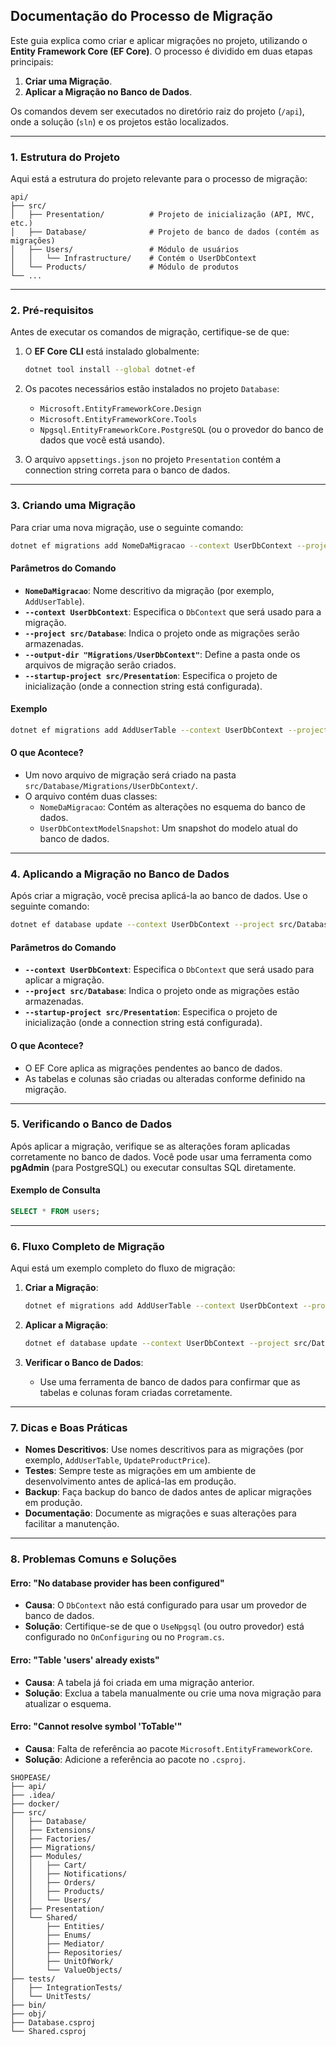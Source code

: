 ## **Documentação do Processo de Migração**

Este guia explica como criar e aplicar migrações no projeto, utilizando o **Entity Framework Core (EF Core)**. O processo é dividido em duas etapas principais:
1. **Criar uma Migração**.
2. **Aplicar a Migração no Banco de Dados**.

Os comandos devem ser executados no diretório raiz do projeto (`/api`), onde a solução (`sln`) e os projetos estão localizados.

---

### **1. Estrutura do Projeto**

Aqui está a estrutura do projeto relevante para o processo de migração:

```
api/
├── src/
│   ├── Presentation/          # Projeto de inicialização (API, MVC, etc.)
│   ├── Database/              # Projeto de banco de dados (contém as migrações)
│   ├── Users/                 # Módulo de usuários
│   │   └── Infrastructure/    # Contém o UserDbContext
│   └── Products/              # Módulo de produtos
└── ...
```

---

### **2. Pré-requisitos**

Antes de executar os comandos de migração, certifique-se de que:
1. O **EF Core CLI** está instalado globalmente:
   ```bash
   dotnet tool install --global dotnet-ef
   ```
2. Os pacotes necessários estão instalados no projeto `Database`:
   - `Microsoft.EntityFrameworkCore.Design`
   - `Microsoft.EntityFrameworkCore.Tools`
   - `Npgsql.EntityFrameworkCore.PostgreSQL` (ou o provedor do banco de dados que você está usando).

3. O arquivo `appsettings.json` no projeto `Presentation` contém a connection string correta para o banco de dados.

---

### **3. Criando uma Migração**

Para criar uma nova migração, use o seguinte comando:

```bash
dotnet ef migrations add NomeDaMigracao --context UserDbContext --project src/Database --output-dir "Migrations/UserDbContext" --startup-project src/Presentation
```

#### **Parâmetros do Comando**
- **`NomeDaMigracao`**: Nome descritivo da migração (por exemplo, `AddUserTable`).
- **`--context UserDbContext`**: Especifica o `DbContext` que será usado para a migração.
- **`--project src/Database`**: Indica o projeto onde as migrações serão armazenadas.
- **`--output-dir "Migrations/UserDbContext"`**: Define a pasta onde os arquivos de migração serão criados.
- **`--startup-project src/Presentation`**: Especifica o projeto de inicialização (onde a connection string está configurada).

#### **Exemplo**
```bash
dotnet ef migrations add AddUserTable --context UserDbContext --project src/Database --output-dir "Migrations/UserDbContext" --startup-project src/Presentation
```

#### **O que Acontece?**
- Um novo arquivo de migração será criado na pasta `src/Database/Migrations/UserDbContext/`.
- O arquivo contém duas classes:
  - `NomeDaMigracao`: Contém as alterações no esquema do banco de dados.
  - `UserDbContextModelSnapshot`: Um snapshot do modelo atual do banco de dados.

---

### **4. Aplicando a Migração no Banco de Dados**

Após criar a migração, você precisa aplicá-la ao banco de dados. Use o seguinte comando:

```bash
dotnet ef database update --context UserDbContext --project src/Database --startup-project src/Presentation
```

#### **Parâmetros do Comando**
- **`--context UserDbContext`**: Especifica o `DbContext` que será usado para aplicar a migração.
- **`--project src/Database`**: Indica o projeto onde as migrações estão armazenadas.
- **`--startup-project src/Presentation`**: Especifica o projeto de inicialização (onde a connection string está configurada).

#### **O que Acontece?**
- O EF Core aplica as migrações pendentes ao banco de dados.
- As tabelas e colunas são criadas ou alteradas conforme definido na migração.

---

### **5. Verificando o Banco de Dados**

Após aplicar a migração, verifique se as alterações foram aplicadas corretamente no banco de dados. Você pode usar uma ferramenta como **pgAdmin** (para PostgreSQL) ou executar consultas SQL diretamente.

#### **Exemplo de Consulta**
```sql
SELECT * FROM users;
```

---

### **6. Fluxo Completo de Migração**

Aqui está um exemplo completo do fluxo de migração:

1. **Criar a Migração**:
   ```bash
   dotnet ef migrations add AddUserTable --context UserDbContext --project src/Database --output-dir "Migrations/UserDbContext" --startup-project src/Presentation
   ```

2. **Aplicar a Migração**:
   ```bash
   dotnet ef database update --context UserDbContext --project src/Database --startup-project src/Presentation
   ```

3. **Verificar o Banco de Dados**:
   - Use uma ferramenta de banco de dados para confirmar que as tabelas e colunas foram criadas corretamente.

---

### **7. Dicas e Boas Práticas**

- **Nomes Descritivos**: Use nomes descritivos para as migrações (por exemplo, `AddUserTable`, `UpdateProductPrice`).
- **Testes**: Sempre teste as migrações em um ambiente de desenvolvimento antes de aplicá-las em produção.
- **Backup**: Faça backup do banco de dados antes de aplicar migrações em produção.
- **Documentação**: Documente as migrações e suas alterações para facilitar a manutenção.

---

### **8. Problemas Comuns e Soluções**

#### **Erro: "No database provider has been configured"**
- **Causa**: O `DbContext` não está configurado para usar um provedor de banco de dados.
- **Solução**: Certifique-se de que o `UseNpgsql` (ou outro provedor) está configurado no `OnConfiguring` ou no `Program.cs`.

#### **Erro: "Table 'users' already exists"**
- **Causa**: A tabela já foi criada em uma migração anterior.
- **Solução**: Exclua a tabela manualmente ou crie uma nova migração para atualizar o esquema.

#### **Erro: "Cannot resolve symbol 'ToTable'"**
- **Causa**: Falta de referência ao pacote `Microsoft.EntityFrameworkCore`.
- **Solução**: Adicione a referência ao pacote no `.csproj`.




```
SHOPEASE/
├── api/
├── .idea/
├── docker/
├── src/
│   ├── Database/
│   ├── Extensions/
│   ├── Factories/
│   ├── Migrations/
│   ├── Modules/
│   │   ├── Cart/
│   │   ├── Notifications/
│   │   ├── Orders/
│   │   ├── Products/
│   │   └── Users/
│   ├── Presentation/
│   └── Shared/
│       ├── Entities/
│       ├── Enums/
│       ├── Mediator/
│       ├── Repositories/
│       ├── UnitOfWork/
│       └── ValueObjects/
├── tests/
│   ├── IntegrationTests/
│   └── UnitTests/
├── bin/
├── obj/
├── Database.csproj
└── Shared.csproj
```
